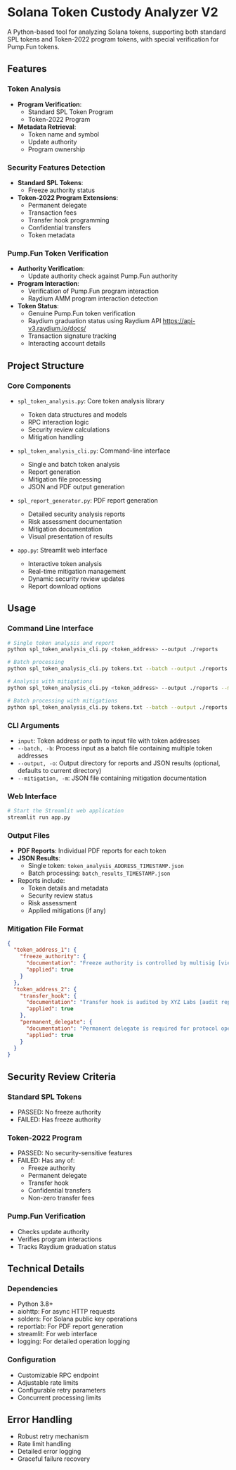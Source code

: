 # Solana Token Custody Analyzer V2

A Python-based tool for analyzing Solana tokens, supporting both standard SPL tokens and Token-2022 program tokens, with special verification for Pump.Fun tokens.

## Features

### Token Analysis
- **Program Verification**:
  - Standard SPL Token Program
  - Token-2022 Program
- **Metadata Retrieval**:
  - Token name and symbol
  - Update authority
  - Program ownership

### Security Features Detection
- **Standard SPL Tokens**:
  - Freeze authority status
- **Token-2022 Program Extensions**:
  - Permanent delegate
  - Transaction fees
  - Transfer hook programming
  - Confidential transfers
  - Token metadata

### Pump.Fun Token Verification
- **Authority Verification**:
  - Update authority check against Pump.Fun authority
- **Program Interaction**:
  - Verification of Pump.Fun program interaction
  - Raydium AMM program interaction detection
- **Token Status**:
  - Genuine Pump.Fun token verification
  - Raydium graduation status using Raydium API https://api-v3.raydium.io/docs/
  - Transaction signature tracking
  - Interacting account details

## Project Structure

### Core Components
- `spl_token_analysis.py`: Core token analysis library
  - Token data structures and models
  - RPC interaction logic
  - Security review calculations
  - Mitigation handling

- `spl_token_analysis_cli.py`: Command-line interface
  - Single and batch token analysis
  - Report generation
  - Mitigation file processing
  - JSON and PDF output generation

- `spl_report_generator.py`: PDF report generation
  - Detailed security analysis reports
  - Risk assessment documentation
  - Mitigation documentation
  - Visual presentation of results

- `app.py`: Streamlit web interface
  - Interactive token analysis
  - Real-time mitigation management
  - Dynamic security review updates
  - Report download options

## Usage

### Command Line Interface
```bash
# Single token analysis and report
python spl_token_analysis_cli.py <token_address> --output ./reports

# Batch processing
python spl_token_analysis_cli.py tokens.txt --batch --output ./reports

# Analysis with mitigations
python spl_token_analysis_cli.py <token_address> --output ./reports --mitigation mitigations.json

# Batch processing with mitigations
python spl_token_analysis_cli.py tokens.txt --batch --output ./reports --mitigation mitigations.json
```

### CLI Arguments
- `input`: Token address or path to input file with token addresses
- `--batch, -b`: Process input as a batch file containing multiple token addresses
- `--output, -o`: Output directory for reports and JSON results (optional, defaults to current directory)
- `--mitigation, -m`: JSON file containing mitigation documentation

### Web Interface
```bash
# Start the Streamlit web application
streamlit run app.py
```

### Output Files
- **PDF Reports**: Individual PDF reports for each token
- **JSON Results**: 
  - Single token: `token_analysis_ADDRESS_TIMESTAMP.json`
  - Batch processing: `batch_results_TIMESTAMP.json`
- Reports include:
  - Token details and metadata
  - Security review status
  - Risk assessment
  - Applied mitigations (if any)

### Mitigation File Format
```json
{
  "token_address_1": {
    "freeze_authority": {
      "documentation": "Freeze authority is controlled by multisig [view details](https://example.com)",
      "applied": true
    }
  },
  "token_address_2": {
    "transfer_hook": {
      "documentation": "Transfer hook is audited by XYZ Labs [audit report](https://example.com)",
      "applied": true
    },
    "permanent_delegate": {
      "documentation": "Permanent delegate is required for protocol operations [docs](https://example.com)",
      "applied": true
    }
  }
}
```

## Security Review Criteria

### Standard SPL Tokens
- PASSED: No freeze authority
- FAILED: Has freeze authority

### Token-2022 Program
- PASSED: No security-sensitive features
- FAILED: Has any of:
  - Freeze authority
  - Permanent delegate
  - Transfer hook
  - Confidential transfers
  - Non-zero transfer fees

### Pump.Fun Verification
- Checks update authority
- Verifies program interactions
- Tracks Raydium graduation status

## Technical Details

### Dependencies
- Python 3.8+
- aiohttp: For async HTTP requests
- solders: For Solana public key operations
- reportlab: For PDF report generation
- streamlit: For web interface
- logging: For detailed operation logging

### Configuration
- Customizable RPC endpoint
- Adjustable rate limits
- Configurable retry parameters
- Concurrent processing limits

## Error Handling
- Robust retry mechanism
- Rate limit handling
- Detailed error logging
- Graceful failure recovery
